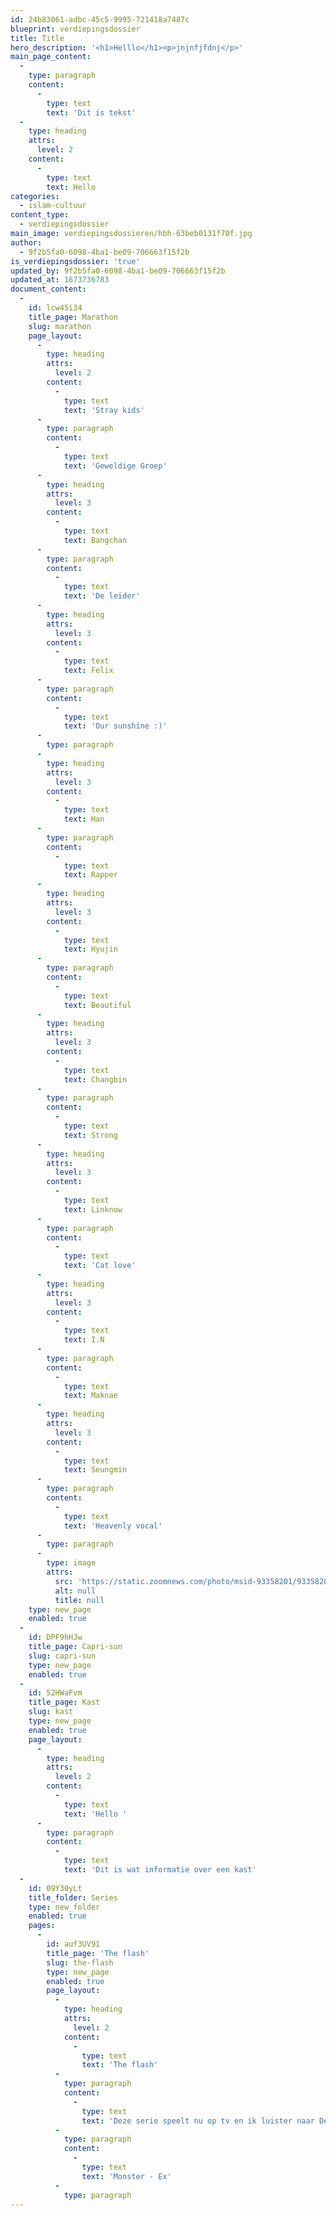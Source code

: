 ```yaml
---
id: 24b83061-adbc-45c5-9995-721418a7487c
blueprint: verdiepingsdossier
title: Title
hero_description: '<h1>Helllo</h1><p>jnjnfjfdnj</p>'
main_page_content:
  -
    type: paragraph
    content:
      -
        type: text
        text: 'Dit is tekst'
  -
    type: heading
    attrs:
      level: 2
    content:
      -
        type: text
        text: Hello
categories:
  - islam-cultuur
content_type:
  - verdiepingsdossier
main_image: verdiepingsdossieren/hbh-63beb0131f70f.jpg
author:
  - 9f2b5fa0-6098-4ba1-be09-706663f15f2b
is_verdiepingsdossier: 'true'
updated_by: 9f2b5fa0-6098-4ba1-be09-706663f15f2b
updated_at: 1673736783
document_content:
  -
    id: lcw45i34
    title_page: Marathon
    slug: marathon
    page_layout:
      -
        type: heading
        attrs:
          level: 2
        content:
          -
            type: text
            text: 'Stray kids'
      -
        type: paragraph
        content:
          -
            type: text
            text: 'Geweldige Groep'
      -
        type: heading
        attrs:
          level: 3
        content:
          -
            type: text
            text: Bangchan
      -
        type: paragraph
        content:
          -
            type: text
            text: 'De leider'
      -
        type: heading
        attrs:
          level: 3
        content:
          -
            type: text
            text: Felix
      -
        type: paragraph
        content:
          -
            type: text
            text: 'Our sunshine :)'
      -
        type: paragraph
      -
        type: heading
        attrs:
          level: 3
        content:
          -
            type: text
            text: Han
      -
        type: paragraph
        content:
          -
            type: text
            text: Rapper
      -
        type: heading
        attrs:
          level: 3
        content:
          -
            type: text
            text: Hyujin
      -
        type: paragraph
        content:
          -
            type: text
            text: Beautiful
      -
        type: heading
        attrs:
          level: 3
        content:
          -
            type: text
            text: Changbin
      -
        type: paragraph
        content:
          -
            type: text
            text: Strong
      -
        type: heading
        attrs:
          level: 3
        content:
          -
            type: text
            text: Linknow
      -
        type: paragraph
        content:
          -
            type: text
            text: 'Cat love'
      -
        type: heading
        attrs:
          level: 3
        content:
          -
            type: text
            text: I.N
      -
        type: paragraph
        content:
          -
            type: text
            text: Maknae
      -
        type: heading
        attrs:
          level: 3
        content:
          -
            type: text
            text: Seungmin
      -
        type: paragraph
        content:
          -
            type: text
            text: 'Heavenly vocal'
      -
        type: paragraph
      -
        type: image
        attrs:
          src: 'https://static.zoomnews.com/photo/msid-93358201/93358201.jpg'
          alt: null
          title: null
    type: new_page
    enabled: true
  -
    id: DPF9hHJw
    title_page: Capri-sun
    slug: capri-sun
    type: new_page
    enabled: true
  -
    id: 52HWaFvm
    title_page: Kast
    slug: kast
    type: new_page
    enabled: true
    page_layout:
      -
        type: heading
        attrs:
          level: 2
        content:
          -
            type: text
            text: 'Hello '
      -
        type: paragraph
        content:
          -
            type: text
            text: 'Dit is wat informatie over een kast'
  -
    id: 09Y30yLt
    title_folder: Series
    type: new_folder
    enabled: true
    pages:
      -
        id: auf3UV91
        title_page: 'The flash'
        slug: the-flash
        type: new_page
        enabled: true
        page_layout:
          -
            type: heading
            attrs:
              level: 2
            content:
              -
                type: text
                text: 'The flash'
          -
            type: paragraph
            content:
              -
                type: text
                text: 'Deze serie speelt nu op tv en ik luister naar Deja vu van Ateez.'
          -
            type: paragraph
            content:
              -
                type: text
                text: 'Monster - Ex'
          -
            type: paragraph
---
```

